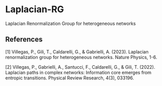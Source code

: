 # Laplacian-RG
Laplacian Renormalization Group for heterogeneous networks

## References
[1] Villegas, P., Gili, T., Caldarelli, G., & Gabrielli, A. (2023). Laplacian renormalization group for heterogeneous networks. Nature Physics, 1-6.

[2] Villegas, P., Gabrielli, A., Santucci, F., Caldarelli, G., & Gili, T. (2022). Laplacian paths in complex networks: Information core emerges from entropic transitions. Physical Review Research, 4(3), 033196.
